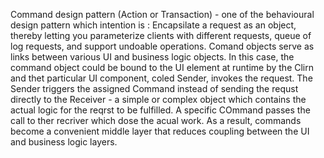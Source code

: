 Command design pattern (Action or Transaction) - one of the behavioural design pattern which intention is : 
Encapsilate a request as an object, thereby letting you parameterize clients with different requests, queue of log requests, and support undoable operations. 
Comand objects serve as links between various UI and business logic objects. In this case, the command object could be bound to the UI element at runtime by the Clirn and thet particular UI component, coled Sender, invokes the request. The Sender triggers the assigned Command instead of sending the requst  directly to the Receiver - a simple or complex object which contains the actual logic for the reqrst to be fulfilled. A specific COmmand passes the call to ther recriver which dose  the acual work. As a result, commands become a convenient middle layer that reduces coupling between the UI and business logic layers. 
